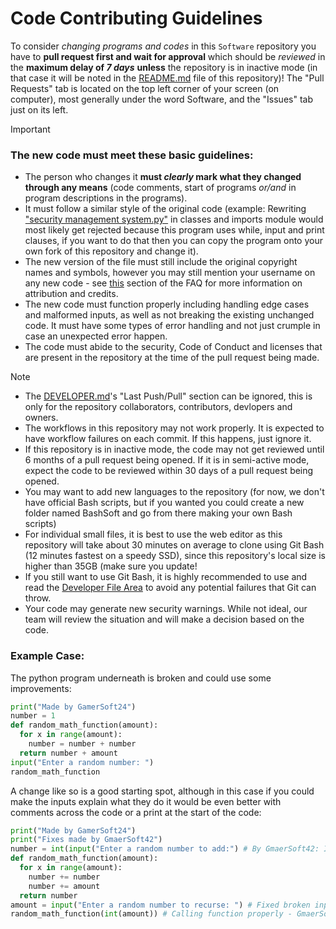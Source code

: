 # Code Contributing Guidelines 

To consider *changing programs and codes* in this `Software` repository you have to **pull request first and wait for approval** which should be *reviewed* in the **maximum delay of ***7 days***** **unless** the repository is in inactive mode (in that case it will be noted in the [README.md](/README.md) file of this repository)! The "Pull Requests" tab is located on the top left corner of your screen (on computer), most generally under the word Software, and the "Issues" tab just on its left.

> [!IMPORTANT]
> ### The new code must meet these basic guidelines:
> - The person who changes it **must *clearly* mark what they changed through any means** (code comments, start of programs *or/and* in program descriptions in the programs).
> - It must follow a similar style of the original code (example: Rewriting ["security management system.py"](https://github.com/GamerSoft24/Software/blob/Main/PySoft/Utilities/security%20management%20system.py) in classes and imports module would most likely get rejected because this program uses while, input and print clauses, if you want to do that then you can copy the program onto your own fork of this repository and change it).
> - The new version of the file must still include the original copyright names and symbols, however you may still mention your username on any new code - see [this](https://github.com/GamerSoft24/Software/blob/Main/.github/faq.md#who-do-i-credit-if-i-fork-the-repository) section of the FAQ for more information on attribution and credits.
> - The new code must function properly including handling edge cases and malformed inputs, as well as not breaking the existing unchanged code. It must have some types of error handling and not just crumple in case an unexpected error happen.
> - The code must abide to the security, Code of Conduct and licenses that are present in the repository at the time of the pull request being made.

> [!NOTE]
> - The [DEVELOPER.md](/DEVELOPER.md)'s "Last Push/Pull" section can be ignored, this is only for the repository collaborators, contributors, devlopers and owners.
> - The workflows in this repository may not work properly. It is expected to have workflow failures on each commit. If this happens, just ignore it.
> - If this repository is in inactive mode, the code may not get reviewed until 6 months of a pull request being opened. If it is in semi-active mode, expect the code to be reviewed within 30 days of a pull request being opened.
> - You may want to add new languages to the repository (for now, we don't have official Bash scripts, but if you wanted you could create a new folder named BashSoft and go from there making your own Bash scripts)
> - For individual small files, it is best to use the web editor as this repository will take about 30 minutes on average to clone using Git Bash (12 minutes fastest on a speedy SSD), since this repository's local size is higher than 35GB (make sure you update!
> - If you still want to use Git Bash, it is highly recommended to use and read the [Developer File Area](/DEVELOPER.md) to avoid any potential failures that Git can throw.
> - Your code may generate new security warnings. While not ideal, our team will review the situation and will make a decision based on the code.

### Example Case:

The python program underneath is broken and could use some improvements:

```py
print("Made by GamerSoft24")
number = 1
def random_math_function(amount):
  for x in range(amount):
    number = number + number
  return number + amount
input("Enter a random number: ")
random_math_function
```

A change like so is a good starting spot, although in this case if you could make the inputs explain what they do it would be even better with comments across the code or a print at the start of the code:

```py
print("Made by GamerSoft24")
print("Fixes made by GmaerSoft42")
number = int(input("Enter a random number to add:") # By GmaerSoft42: Input added so that you can choose the base starting number) #bruh the program was broken even on the fixed version: gmaersoft42
def random_math_function(amount):
  for x in range(amount):
    number += number
    number += amount
  return number
amount = input("Enter a random number to recurse: ") # Fixed broken input, GmaerSoft42
random_math_function(int(amount)) # Calling function properly - GmaerSoft42
```

